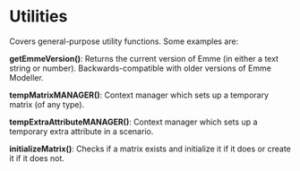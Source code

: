 # Utilities
Covers general-purpose utility functions. Some examples are:

**getEmmeVersion()**: Returns the current version of Emme (in either a text string or number). Backwards-compatible with older versions of Emme Modeller.

**tempMatrixMANAGER()**: Context manager which sets up a temporary matrix (of any type).

**tempExtraAttributeMANAGER()**: Context manager which sets up a temporary extra attribute in a scenario.

**initializeMatrix()**: Checks if a matrix exists and initialize it if it does or create it if it does not.
